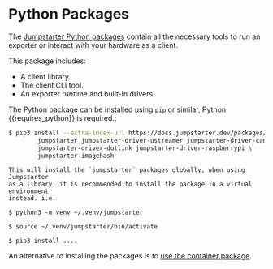 # Python Packages

The [Jumpstarter Python packages](https://docs.jumpstarter.dev/packages/)
contain all the necessary tools to run an exporter or interact with your
hardware as a client.

This package includes:
- A client library.
- The client CLI tool.
- An exporter runtime and built-in drivers.

The Python package can be installed using ``pip`` or similar, Python {{requires_python}} is required.:

<!-- TODO: create meta-package-to-install-all -->

```bash
$ pip3 install --extra-index-url https://docs.jumpstarter.dev/packages/simple \
        jumpstarter jumpstarter-driver-ustreamer jumpstarter-driver-can jumpstarter-driver-sdwire \
        jumpstarter-driver-dutlink jumpstarter-driver-raspberrypi \
        jumpstarter-imagehash
```

```{tip}
This will install the `jumpstarter` packages globally, when using Jumpstarter
as a library, it is recommended to install the package in a virtual environment
instead. i.e.

$ python3 -m venv ~/.venv/jumpstarter

$ source ~/.venv/jumpstarter/bin/activate

$ pip3 install ....
```

An alternative to installing the packages is to [use the container package](./container-jmp.md).
